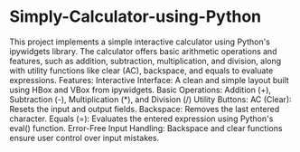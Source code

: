 # Simply-Calculator-using-Python
This project implements a simple interactive calculator using Python's ipywidgets library. The calculator offers basic arithmetic operations and features, such as addition, subtraction, multiplication, and division, along with utility functions like clear (AC), backspace, and equals to evaluate expressions.
Features:
Interactive Interface: A clean and simple layout built using HBox and VBox from ipywidgets.
Basic Operations:
Addition (+), Subtraction (-), Multiplication (*), and Division (/)
Utility Buttons:
AC (Clear): Resets the input and output fields.
Backspace: Removes the last entered character.
Equals (=): Evaluates the entered expression using Python's eval() function.
Error-Free Input Handling: Backspace and clear functions ensure user control over input mistakes.
